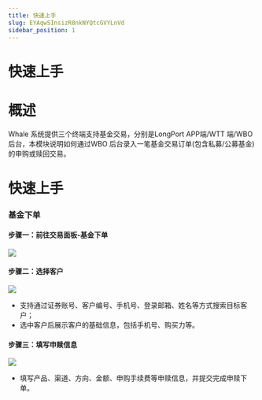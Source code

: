 ```yaml
---
title: 快速上手
slug: EYAqwSInsizR8nkNYQtcGVYLnVd
sidebar_position: 1
---
```



# 快速上手

# 概述

Whale 系统提供三个终端支持基金交易，分别是LongPort APP端/WTT 端/WBO 后台，本模块说明如何通过WBO 后台录入一笔基金交易订单(包含私募/公募基金)的申购或赎回交易。

# 快速上手

### 基金下单

#### 步骤一：前往交易面板-基金下单

<img src="/assets/NQ9Pbl6VZoE5Y0x8r4cc7STBnBc.png" src-width="3282" src-height="1712" align="center"/>

#### 步骤二：选择客户

<img src="/assets/QwC5bnpaKoaZwZx4Im2cFbt4nSd.png" src-width="3322" src-height="1708" align="center"/>

- 支持通过证券账号、客户编号、手机号、登录邮箱、姓名等方式搜索目标客户；
- 选中客户后展示客户的基础信息，包括手机号、购买力等。

#### 步骤三：填写申赎信息

<img src="/assets/Gwy1b2sjvoY51uxBUYtc3T8CnRf.png" src-width="3258" src-height="1714" align="center"/>

- 填写产品、渠道、方向、金额、申购手续费等申赎信息，并提交完成申赎下单。

